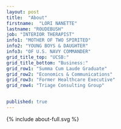```yaml
---
layout: post
title:  "About"
firstname:  "LORI NANETTE"
lastname: "ROUDEBUSH"
job: "INTERIOR THERAPIST"
info1: "MOTHER OF TWO SPIRITED"
info2: "YOUNG BOYS & DAUGHTER"
info3: "OF U.S. NAVY COMMANDER"
grid_title_top: "UCSB:"
grid_title_bottom: "Business:"
grid_row1: "Summa Cum Laude Graduate"
grid_row2: "Economics & Communications"
grid_row3: "Former Healthcare Executive"
grid_row4: "Triage Consulting Group"


published: true
---
```


<!-- About Section -->
<section id="about" class="about container-fluid content-section text-center">
		<div class="row">
				<div class="col-lg-8 col-lg-offset-2 rotate">
					{% include about-full.svg %}
				</div>
		</div>
</section>
